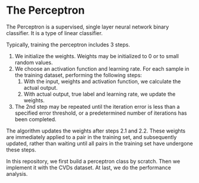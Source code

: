 # The Perceptron

The Perceptron is a supervised, single layer neural network binary classifier. It is a type of linear classifier.

Typically, training the perceptron includes 3 steps. 
1. We initialize the weights. Weights may be initialized to 0 or to small random values.
2. We choose an activation function and learning rate. For each sample in the training dataset, performing the following steps:
   1. With the input, weights and activation function, we calculate the actual output.
   2. With actual output, true label and learning rate, we update the weights.
3. The 2nd step may be repeated until the iteration error is less than a specified error threshold, or a predetermined number of iterations has been completed.  

The algorithm updates the weights after steps 2.1 and 2.2. These weights are immediately applied to a pair in the training set, and subsequently updated, rather than waiting until all pairs in the training set have undergone these steps.

In this repository, we first build a perceptron class by scratch. Then we implement it with the CVDs dataset. At last, we do the performance analysis.